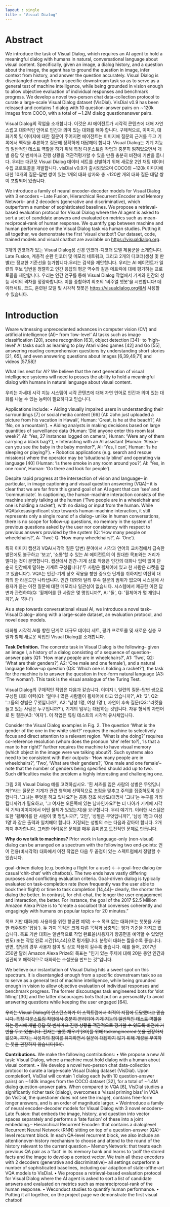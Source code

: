 ```yaml
---
layout : single
title : "Visual Dialog"
---
```


# Abstract 

We introduce the task of Visual Dialog, which requires an AI agent to hold a meaningful dialog with humans in natural, conversational language about visual content. Specifically, given an image, a dialog history, and a question about the image, the agent has to ground the question in image, infer context from history, and answer the question accurately. Visual Dialog is disentangled enough from a specific downstream task so as to serve as a general test of machine intelligence, while being grounded in vision enough to allow objective evaluation of individual responses and benchmark progress. We develop a novel two-person chat data-collection protocol to curate a large-scale Visual Dialog dataset (VisDial). VisDial v0.9 has been released and contains 1 dialog with 10 question-answer pairs on ∼120k images from COCO, with a total of ∼1.2M dialog questionanswer pairs.

Visual Dialog의 작업을 소개합니다. 이것은 AI 에이전트가 시각적 콘텐츠에 대해 자연스럽고 대화적인 언어로 인간과 의미 있는 대화를 해야 합니다. 구체적으로, 이미지, 대화기록 및 이미지에 대한 질문이 주어지면 에이전트는 이미지에 질문의 근거를 두고 기록에서 맥락을 추론하고 질문에 정확하게 대답해야 합니다. Visual Dialog는 기계 지능의 일반적인 테스트 역할을 하기 위해 특정 다운스트림 작업과 충분히 얽혀있으면서 개별 응답 및 벤치마크 진행 상황을 객관적평가할 수 있을 만큼 충분히 비전에 기반을 둡니다. 우리는 대규모 Visual Dialog 데이터 세트를 선별하기 위해 새로운 2인 채팅 데이터 수집 프로토콜을 개발합니다. visDial v0.9가 출시되었으며 COCO의 ~120k 이미지에 대한 10개의 질문-답변 쌍이 있는 1개의 대화 상자와 총 ~120만 개의 대화 질문 대답 쌍이 포함되어 있습니다.

We introduce a family of neural encoder-decoder models for Visual Dialog with 3 encoders – Late Fusion, Hierarchical Recurrent Encoder and Memory Network– and 2 decoders (generative and discriminative), which outperform a number of sophisticated baselines. We propose a retrieval-based evaluation protocol for Visual Dialog where the AI agent is asked to sort a set of candidate answers and evaluated on metrics such as mean-reciprocal-rank of human response. We quantify gap between machine and human performance on the Visual Dialog task via human studies. Putting it all together, we demonstrate the first ‘visual chatbot’! Our dataset, code, trained models and visual chatbot are available on https://visualdialog.org.

3개의 인코더가 있는 Visual Dialog용 신경 인코더-디코더 모델 제품군을 소개합니다. Late Fusion, 계층적 순환 인코더 및 메모리 네트워크, 그리고 2개의 디코더(생성 및 판별)는 정교한 기준선을 능가합니다.우리는 검색을 제안합니다. 우리는 AI 에이전트가 일련의 후보 답변을 정렬하고 인간 응답의 평균 역수와 같은 메트릭에 대해 평가하는 프로토콜을 제안합니다. 
우리는 인간 연구를 통해 Visual Dialog 작업에서 기계와 인간의 성능 사이의 격차를 정량화합니다. 이를 종합하여 최초의 '비주얼 챗봇'을 시연합니다! 데이터세트, 코드, 훈련된 모델 및 시각적 챗봇은 https://visualdialog.org에서 사용할 수 있습니다.

# Introduction
Weare witnessing unprecedented advances in computer vision (CV) and artificial intelligence (AI)– from ‘low-level’ AI tasks such as image classification [20], scene recognition [63], object detection [34]– to ‘high-level’ AI tasks such as learning to play Atari video games [42] and Go [55], answering reading comprehension questions by understanding short stories [21, 65], and even answering questions about images [6,39,49,71] and videos [57,58]!

What lies next for AI? We believe that the next generation of visual intelligence systems will need to posses the ability to hold a meaningful dialog with humans in natural language about visual content. 

우리는 차세대 시각 지능 시스템이 시각 콘텐츠에 대해 자연 언어로 인간과 의미 있는 대화를 나눌 수 있는 능력이 필요하다고 믿습니다.

Applications include: 
• Aiding visually impaired users in understanding their surroundings [7] or social media content [66] (AI: ‘John just uploaded a picture from his vacation in Hawaii’, Human: ‘Great, is he at the beach?’, AI: ‘No, on a mountain’). 
• Aiding analysts in making decisions based on large quantities of surveillance data (Human: ‘Did anyone enter this room last week?’, AI: ‘Yes, 27 instances logged on camera’, Human: ‘Were any of them carrying a black bag?’),
• Interacting with an AI assistant (Human: ‘Alexa– can you see the baby in the baby monitor?’, AI: ‘Yes, I can’, Human: ‘Is he sleeping or playing?’). 
• Robotics applications (e.g. search and rescue missions) where the operator may be ‘situationally blind’ and operating via language [40] (Human: ‘Is there smoke in any room around you?’, AI: ‘Yes, in one room’, Human: ‘Go there and look for people’).

Despite rapid progress at the intersection of vision and language– in particular, in image captioning and visual question answering (VQA)– it is clear that we are far from this grand goal of an AI agent that can ‘see’ and ‘communicate’. In captioning, the human-machine interaction consists of the machine simply talking at the human (‘Two people are in a wheelchair and one is holding a racket’), with no dialog or input from the human. While VQAtakesasignificant step towards human-machine interaction, it still represents only a single round of a dialog– unlike in human conversations, there is no scope for follow-up questions, no memory in the system of previous questions asked by the user nor consistency with respect to previous answers provided by the system (Q: ‘How many people on wheelchairs?’, A: ‘Two’; Q: ‘How many wheelchairs?’, A: ‘One’). 

특히 이미지 캡션과 VQA(시각적 질문 답변) 분야에서 시각과 언어의 교차점에서 급속한 발전에도 불구하고 '보고', '소통'할 수 있는 AI 에이전트의 이 원대한 목표와는 거리가 멀다는 것이 분명합니다. 캡션에서 인간-기계 상호 작용은 인간의 대화나 입력 없이 단순히 인간에게 말하는 기계로 구성됩니다('두 사람은 휠체어에 있고 한 사람은 라켓을 잡고 있습니다').
VQA는 인간-기계 상호 작용을 향한 중요한 단계를 취하지만 여전히 대화의 한 라운드만 나타냅니다. 인간 대화와 달리 후속 질문의 범위가 없으며 시스템에 사용자가 묻는 이전 질문에 대한 메모리나 일관성이 없습니다. 시스템에서 제공한 이전 답변과 관련하여(Q: '휠체어를 탄 사람은 몇 명입니까?', A: '둘', Q: '휠체어가 몇 개입니까?', A: '하나')

As a step towards conversational visual AI, we introduce a novel task– Visual Dialog– along with a large-scale dataset, an evaluation protocol, and novel deep models.

대화형 시각적 AI를 향한 단계로 대규모 데이터 세트, 평가 프로토콜 및 새로운 심층 모델과 함께 새로운 작업인 Visual Dialog를 소개합니다.

**Task Definition.** The concrete task in Visual Dialog is the following– given an image I, a history of a dialog consisting of a sequence of question-answer pairs (Q1: ‘How many people are in wheelchairs?’, A1: ‘Two’, Q2: ‘What are their genders?’, A2: ‘One male and one female’), and a natural language follow-up question (Q3: ‘Which one is holding a racket?’), the task for the machine is to answer the question in free-form natural language (A3: ‘The woman’). This task is the visual analogue of the Turing Test.

Visual Dialog의 구체적인 작업은 다음과 같습니다. 이미지 I, 일련의 질문-답변 쌍으로 구성된 대화 이력(Q1: '얼마나 많은 사람들이 휠체어에 타고 있습니까?', A1: '2', Q2: '그들의 성별은 무엇입니까?', A2: '남성 1명, 여성 1명'), 자연어 후속 질문(Q3: '라켓을 들고 있는 사람은 누구입니까?'), 기계의 임무는 대답하는 것입니다. 자유 형식의 자연어로 된 질문(A3: '여자'). 이 작업은 튜링 테스트의 시각적 유사체입니다.

Consider the Visual Dialog examples in Fig. 2. The question ‘What is the gender of the one in the white shirt?’ requires the machine to selectively focus and direct attention to a relevant region. ‘What is she doing?’ requires co-reference resolution (whom does the pronoun ‘she’ refer to?), ‘Is that a man to her right?’ further requires the machine to have visual memory (which object in the image were we talking about?). Such systems also need to be consistent with their outputs– ‘How many people are in wheelchairs?’, ‘Two’, ‘What are their genders?’, ‘One male and one female’– note that the number of genders being specified should add up to two. Such difficulties make the problem a highly interesting and challenging one.

그림 2의 Visual Dialog 예를 고려하십시오. '흰 셔츠를 입은 사람의 성별은 무엇입니까?'라는 질문은 기계가 관련 영역에 선택적으로 초점을 맞추고 주의를 집중하도록 요구합니다. '그녀는 무엇을 하고 있나요?'는 공동 참조 해상도(대명사 '그녀'는 누구를 가리킵니까?)가 필요하고, '그 여자는 오른쪽에 있는 남자인가요?'는 더 나아가 기계에 시각적 기억(이미지에서 어떤 물체가 있었는지)을 요구합니다. 우리 얘기?). 이러한 시스템은 또한 '휠체어를 탄 사람이 몇 명입니까?', '2인', '성별은 무엇입니까?', '남성 1명과 여성 1명'과 같은 출력과 일치해야 합니다. 지정되는 성별의 수는 다음과 같아야 합니다. 2개까지 추가합니다. 그러한 어려움은 문제를 매우 흥미롭고 도전적인 문제로 만듭니다.

**Why do we talk to machines?** Prior work in language-only (non-visual) dialog can be arranged on a spectrum with the following two end-points:
언어 전용(비시각적) 대화에서 이전 작업은 다음 두 끝점이 있는 스펙트럼에서 정렬할 수 있습니다.

goal-driven dialog (e.g. booking a flight for a user) ←→ goal-free dialog (or casual ‘chit-chat’ with chatbots). The two ends have vastly differing purposes and conflicting evaluation criteria. Goal-driven dialog is typically evaluated on task-completion rate (how frequently was the user able to book their flight) or time to task completion [14,44]– clearly, the shorter the dialog the better. In contrast, for chit-chat, the longer the user engagement and interaction, the better. For instance, the goal of the 2017 $2.5 Million Amazon Alexa Prize is to “create a socialbot that converses coherently and engagingly with humans on popular topics for 20 minutes.”

목표 기반 대화(예: 사용자를 위한 항공편 예약) ←→ 목표 없는 대화(또는 챗봇을 사용한 캐주얼한 '잡담'). 두 가지 목적은 크게 다른 목적과 상충되는 평가 기준을 가지고 있습니다. 목표 기반 대화는 일반적으로 작업 완료율(사용자가 항공편을 예약할 수 있었던 빈도) 또는 작업 완료 시간[14,44]으로 평가됩니다. 분명히 대화는 짧을수록 좋습니다. 반면, 잡담의 경우 사용자 참여 및 상호 작용이 길수록 좋습니다. 예를 들어, 2017년 250만 달러 Amazon Alexa Prize의 목표는 "인기 있는 주제에 대해 20분 동안 인간과 일관되고 매력적으로 대화하는 소셜봇을 만드는 것"입니다.

We believe our instantiation of Visual Dialog hits a sweet spot on this spectrum. It is disentangled enough from a specific downstream task so as to serve as a general test of machine intelligence, while being grounded enough in vision to allow objective evaluation of individual responses and benchmark progress. The former discourages task engineered bots for ‘slot filling’ [30] and the latter discourages bots that put on a personality to avoid answering questions while keeping the user engaged [64].

~~우리는 Visual Dialog의 인스턴스화가 이 스펙트럼에서 최적의 지점에 도달했다고 믿습니다. 특정 다운스트림 작업에서 충분히 분리되어 기계 지능의 일반적인 테스트 역할을 하는 동시에 개별 응답 및 벤치마크 진행 상황을 객관적으로 평가할 수 있도록 비전에 기반을 두고 있습니다. 전자는 '슬롯 채우기'[30]를 위해 taskengineered 봇을 권장하지 않으며, 후자는 사용자의 참여를 유지하면서 질문에 대답하지 않기 위해 개성을 부여하는 봇을 권장하지 않습니다[64].~~

**Contributions.** We make the following contributions: 
• We propose a new AI task: Visual Dialog, where a machine must hold dialog with a human about visual content. • We develop a novel two-person chat data-collection protocol to curate a large-scale Visual Dialog dataset (VisDial). Upon completion1, VisDial will contain 1 dialog each (with 10 question-answer pairs) on ∼140k images from the COCO dataset [32], for a total of ∼1.4M dialog question-answer pairs. When compared to VQA [6], VisDial studies a significantly richer task (dialog), overcomes a ‘visual priming bias’ in VQA (in VisDial, the questioner does not see the image), contains free-form longer answers, and is an order of magnitude larger.
• Weintroduce a family of neural encoder-decoder models for Visual Dialog with 3 novel encoders– Late Fusion: that embeds the image, history, and question into vector spaces separately and performs a ‘late fusion’ of these into a joint embedding.– Hierarchical Recurrent Encoder: that contains a dialoglevel Recurrent Neural Network (RNN) sitting on top of a question-answer (QA)-level recurrent block. In each QA-level recurrent block, we also include an attentionover-history mechanism to choose and attend to the round of the history relevant to the current question.– MemoryNetwork: that treats each previous QA pair as a ‘fact’ in its memory bank and learns to ‘poll’ the stored facts and the image to develop a context vector. We train all these encoders with 2 decoders (generative and discriminative)– all settings outperform a number of sophisticated baselines, including our adaption of state-ofthe-art VQA models to VisDial. 
• We propose a retrieval-based evaluation protocol for Visual Dialog where the AI agent is asked to sort a list of candidate answers and evaluated on metrics such as meanreciprocal-rank of the human response.
• Weconduct studies to quantify human performance.
• Putting it all together, on the project page we demonstrate the first visual chatbot!


